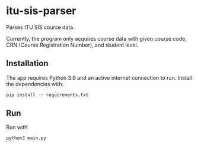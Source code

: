 # itu-sis-parser
Parses ITU SIS course data.

Currently, the program only acquires course data with given course code, CRN (Course Registration Number), and student level.

## Installation

The app requires Python 3.9 and an active internet connection to run.
Install the dependencies with:

```sh
pip install -r requirements.txt
```

## Run

Run with:
```sh
python3 main.py
```
